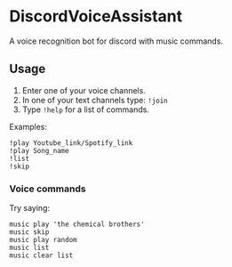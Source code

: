 # DiscordVoiceAssistant
A voice recognition bot for discord with music commands.

## Usage
1. Enter one of your voice channels.
2. In one of your text channels type: `!join`
3. Type `!help` for a list of commands.

Examples:

```
!play Youtube_link/Spotify_link
!play Song_name
!list
!skip
```

### Voice commands
Try saying:
```
music play 'the chemical brothers'
music skip
music play random
music list
music clear list
```

